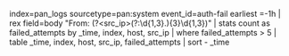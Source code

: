 ﻿index=pan_logs sourcetype=pan:system event_id=auth-fail earliest =-1h
| rex field=body "From: (?<src_ip>(?:\d{1,3}\.){3}\d{1,3})"
| stats count as failed_attempts by _time, index, host, src_ip
| where failed_attempts > 5
| table _time, index, host, src_ip, failed_attempts 
| sort - _time